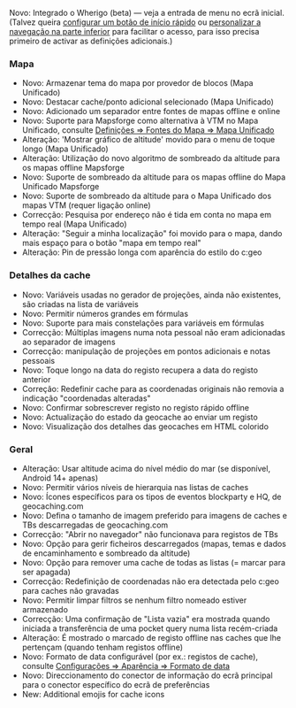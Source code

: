 Novo: Integrado o Wherigo (beta) — veja a entrada de menu no ecrã inicial.<br> (Talvez queira [configurar um botão de início rápido](cgeo-setting://quicklaunchitems_sorted) ou [personalizar a navegação na parte inferior](cgeo-setting://custombnitem) para facilitar o acesso, para isso precisa primeiro de activar as definições adicionais.)

### Mapa
- Novo: Armazenar tema do mapa por provedor de blocos (Mapa Unificado)
- Novo: Destacar cache/ponto adicional selecionado (Mapa Unificado)
- Novo: Adicionado um separador entre fontes de mapas offline e online
- Novo: Suporte para Mapsforge como alternativa à VTM no Mapa Unificado, consulte [Definições => Fontes do Mapa => Mapa Unificado](cgeo-setting://useMapsforgeInUnifiedMap)
- Alteração: 'Mostrar gráfico de altitude' movido para o menu de toque longo (Mapa Unificado)
- Alteração: Utilização do novo algoritmo de sombreado da altitude para os mapas offline Mapsforge
- Novo: Suporte de sombreado da altitude para os mapas offline do Mapa Unificado Mapsforge
- Novo: Suporte de sombreado da altitude para o Mapa Unificado dos mapas VTM (requer ligação online)
- Correcção: Pesquisa por endereço não é tida em conta no mapa em tempo real (Mapa Unificado)
- Alteração: "Seguir a minha localização" foi movido para o mapa, dando mais espaço para o botão "mapa em tempo real"
- Alteração: Pin de pressão longa com aparência do estilo do c:geo

### Detalhes da cache
- Novo: Variáveis usadas no gerador de projeções, ainda não existentes, são criadas na lista de variáveis
- Novo: Permitir números grandes em fórmulas
- Novo: Suporte para mais constelações para variáveis em fórmulas
- Correcção: Múltiplas imagens numa nota pessoal não eram adicionadas ao separador de imagens
- Correcção: manipulação de projeções em pontos adicionais e notas pessoais
- Novo: Toque longo na data do registo recupera a data do registo anterior
- Correção: Redefinir cache para as coordenadas originais não removia a indicação "coordenadas alteradas"
- Novo: Confirmar sobrescrever registo no registo rápido offline
- Novo: Actualização do estado da geocache ao enviar um registo
- Novo: Visualização dos detalhes das geocaches em HTML colorido

### Geral
- Alteração: Usar altitude acima do nível médio do mar (se disponível, Android 14+ apenas)
- Novo: Permitir vários níveis de hierarquia nas listas de caches
- Novo: Ícones específicos para os tipos de eventos blockparty e HQ, de geocaching.com
- Novo: Defina o tamanho de imagem preferido para imagens de caches e TBs descarregadas de geocaching.com
- Correcção: "Abrir no navegador" não funcionava para registos de TBs
- Novo: Opção para gerir ficheiros descarregados (mapas, temas e dados de encaminhamento e sombreado da altitude)
- Novo: Opção para remover uma cache de todas as listas (= marcar para ser apagada)
- Correcção: Redefinição de coordenadas não era detectada pelo c:geo para caches não gravadas
- Novo: Permitir limpar filtros se nenhum filtro nomeado estiver armazenado
- Correcção: Uma confirmação de "Lista vazia" era mostrada quando iniciada a transferência de uma pocket query numa lista recém-criada
- Alteração: É mostrado o marcado de registo offline nas caches que lhe pertençam (quando tenham registos offline)
- Novo: Formato de data configurável (por ex.: registos de cache), consulte [Configurações => Aparência => Formato de data](cgeo-settings://short_date_format)
- Novo: Direccionamento do conector de informação do ecrã principal para o conector específico do ecrã de preferências
- New: Additional emojis for cache icons

